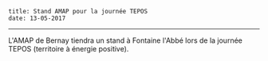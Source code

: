     title: Stand AMAP pour la journée TEPOS
    date: 13-05-2017
---

L'AMAP de Bernay tiendra un stand à Fontaine l'Abbé lors de la journée TEPOS (territoire à énergie positive).

